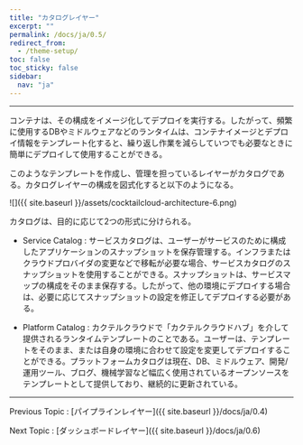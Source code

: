 ```yaml
---
title: "カタログレイヤー"
excerpt: ""
permalink: /docs/ja/0.5/
redirect_from:
  - /theme-setup/
toc: false
toc_sticky: false
sidebar:
  nav: "ja"
---
```



---

コンテナは、その構成をイメージ化してデプロイを実行する。したがって、頻繁に使用するDBやミドルウェアなどのランタイムは、コンテナイメージとデプロイ情報をテンプレート化すると、繰り返し作業を減らしていつでも必要なときに簡単にデプロイして使用することができる。

このようなテンプレートを作成し、管理を担っているレイヤーがカタログである。カタログレイヤーの構成を図式化すると以下のようになる。

![]({{ site.baseurl }}/assets/cocktailcloud-architecture-6.png)

カタログは、目的に応じて2つの形式に分けられる。

* Service Catalog : サービスカタログは、ユーザーがサービスのために構成したアプリケーションのスナップショットを保存管理する。インフラまたはクラウドプロバイダの変更などで移転が必要な場合、サービスカタログのスナップショットを使用することができる。スナップショットは、サービスマップの構成をそのまま保存する。したがって、他の環境にデプロイする場合は、必要に応じてスナップショットの設定を修正してデプロイする必要がある。

* Platform Catalog : カクテルクラウドで「カクテルクラウドハブ」を介して提供されるランタイムテンプレートのことである。ユーザーは、テンプレートをそのまま、または自身の環境に合わせて設定を変更してデプロイすることができる。プラットフォームカタログは現在、DB、ミドルウェア、開発/運用ツール、ブログ、機械学習など幅広く使用されているオープンソースをテンプレートとして提供しており、継続的に更新されている。

---

Previous Topic : [パイプラインレイヤー]({{ site.baseurl }}/docs/ja/0.4)

Next Topic : [ダッシュボードレイヤー]({{ site.baseurl }}/docs/ja/0.6)
